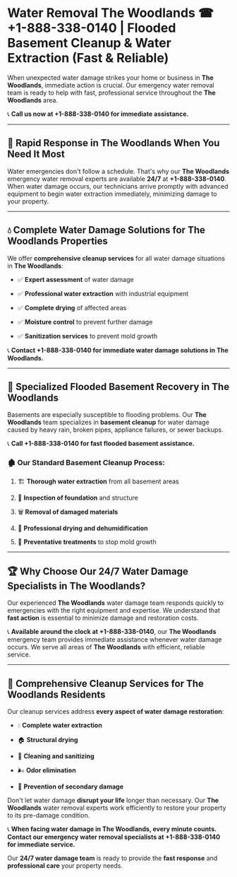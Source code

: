 # Water Removal The Woodlands ☎ +1-888-338-0140 | Flooded Basement Cleanup & Water Extraction (Fast & Reliable)

When unexpected water damage strikes your home or business in **The Woodlands**, immediate action is crucial. Our emergency water removal team is ready to help with fast, professional service throughout the **The Woodlands** area. 

📞 **Call us now at +1-888-338-0140 for immediate assistance.**
---
## 🚀 Rapid Response in The Woodlands When You Need It Most
Water emergencies don't follow a schedule. That's why our **The Woodlands** emergency water removal experts are available **24/7** at **+1-888-338-0140**. When water damage occurs, our technicians arrive promptly with advanced equipment to begin water extraction immediately, minimizing damage to your property.
---
## 💧 Complete Water Damage Solutions for The Woodlands Properties
We offer **comprehensive cleanup services** for all water damage situations in **The Woodlands**:
- ✅ **Expert assessment** of water damage  
- ✅ **Professional water extraction** with industrial equipment  
- ✅ **Complete drying** of affected areas  
- ✅ **Moisture control** to prevent further damage  
- ✅ **Sanitization services** to prevent mold growth  
📞 **Contact +1-888-338-0140 for immediate water damage solutions in The Woodlands.**
---
## 🌊 Specialized Flooded Basement Recovery in The Woodlands
Basements are especially susceptible to flooding problems. Our **The Woodlands** team specializes in **basement cleanup** for water damage caused by heavy rain, broken pipes, appliance failures, or sewer backups. 
📞 **Call +1-888-338-0140 for fast flooded basement assistance.**
### 🏚️ Our Standard Basement Cleanup Process:
1. 🏗️ **Thorough water extraction** from all basement areas  
2. 🔎 **Inspection of foundation** and structure  
3. 🗑️ **Removal of damaged materials**  
4. 💨 **Professional drying and dehumidification**  
5. 🚫 **Preventative treatments** to stop mold growth  
---
## 🏆 Why Choose Our 24/7 Water Damage Specialists in The Woodlands?
Our experienced **The Woodlands** water damage team responds quickly to emergencies with the right equipment and expertise. We understand that **fast action** is essential to minimize damage and restoration costs.
📞 **Available around the clock at +1-888-338-0140**, our **The Woodlands** emergency team provides immediate assistance whenever water damage occurs. We serve all areas of **The Woodlands** with efficient, reliable service.
---
## 🧹 Comprehensive Cleanup Services for The Woodlands Residents
Our cleanup services address **every aspect of water damage restoration**:
- 💧 **Complete water extraction**  
- 🏠 **Structural drying**  
- 🧼 **Cleaning and sanitizing**  
- 🌬️ **Odor elimination**  
- 🚫 **Prevention of secondary damage**  
Don't let water damage **disrupt your life** longer than necessary. Our **The Woodlands** water removal experts work efficiently to restore your property to its pre-damage condition.
📞 **When facing water damage in The Woodlands, every minute counts. Contact our emergency water removal specialists at +1-888-338-0140 for immediate service.**
Our **24/7 water damage team** is ready to provide the **fast response** and **professional care** your property needs.
